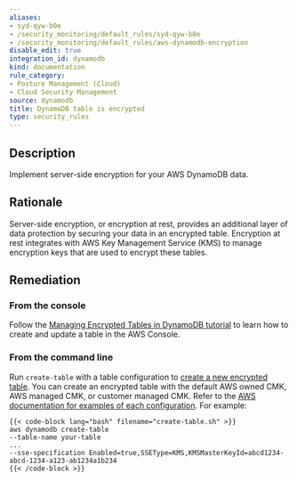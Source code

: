 ```yaml
---
aliases:
- syd-qyw-b0e
- /security_monitoring/default_rules/syd-qyw-b0e
- /security_monitoring/default_rules/aws-dynamodb-encryption
disable_edit: true
integration_id: dynamodb
kind: documentation
rule_category:
- Posture Management (Cloud)
- Cloud Security Management
source: dynamodb
title: DynamoDB table is encrypted
type: security_rules
---
```


## Description

Implement server-side encryption for your AWS DynamoDB data.

## Rationale

Server-side encryption, or encryption at rest, provides an additional layer of data protection by securing your data in an encrypted table. Encryption at rest integrates with AWS Key Management Service (KMS) to manage encryption keys that are used to encrypt these tables.

## Remediation

### From the console

Follow the [Managing Encrypted Tables in DynamoDB tutorial][1] to learn how to create and update a table in the AWS Console.

### From the command line

Run `create-table` with a table configuration to [create a new encrypted table][2]. You can create an encrypted table with the default AWS owned CMK, AWS managed CMK, or customer managed CMK. Refer to the [AWS documentation for examples of each configuration][3]. For example:

    {{< code-block lang="bash" filename="create-table.sh" >}}
    aws dynamodb create-table
    --table-name your-table
    ...
    --sse-specification Enabled=true,SSEType=KMS,KMSMasterKeyId=abcd1234-abcd-1234-a123-ab1234a1b234
    {{< /code-block >}}

[1]: https://docs.aws.amazon.com/amazondynamodb/latest/developerguide/encryption.tutorial.html
[2]: https://awscli.amazonaws.com/v2/documentation/api/latest/reference/dynamodb/create-table.html
[3]: https://docs.aws.amazon.com/amazondynamodb/latest/developerguide/encryption.tutorial.html#encryption.tutorial-creating

